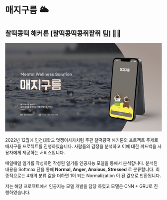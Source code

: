 # 매지구름 🌥️

## 찰떡콩떡 해커톤 [찰떡콩떡콩쥐팥쥐 팀] 🍡🐰

![](./docs/fig1.jpg)

2022년 12월에 인천대학교 멋쟁이사자처럼 주관 찰떡콩떡 해커톤의 프로젝트 주제로 매지구름 프로젝트를 진행하였습니다. 사람들의 감정을 분석하고 이에 대한 피드백을 사용자에게 제공하는 서비스입니다.

매일매일 일기를 작성하면 작성된 일기를 인공지능 모델을 통해서 분석합니다. 분석된 내용을 Softmax 단을 통해 **Normal, Anger, Anxious, Stressed** 로 분류합니다. 최종적으로는 4개의 분류 값을 더하면 1이 되는 Normalization 이 된 값으로 반환됩니다.

저는 해당 프로젝트에서 인공지능 모델 개발을 담당 하였고 모델은 CNN + GRU로 진행하였습니다.
